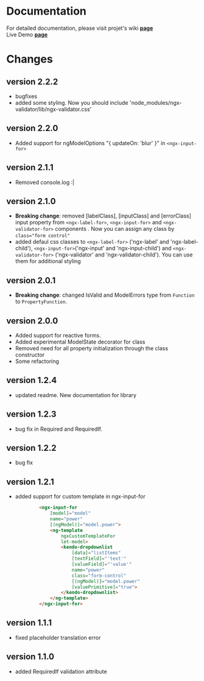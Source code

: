 # Documentation

For detailed documentation, please visit projet's wiki [**page**](https://github.com/SkeletonSkelettron/ngx-validator/wiki)  
Live Demo [**page**](https://stackblitz.com/edit/angular-bn9mfx)  
# Changes

## version 2.2.2

* bugfixes  
* added some styling. Now you should include 'node_modules/ngx-validator/lib/ngx-validator.css'

## version 2.2.0

* Added support for ngModelOptions "{ updateOn: 'blur' }" in `<ngx-input-for>`  

## version 2.1.1

* Removed console.log :|  

## version 2.1.0

* **Breaking change**: removed [labelClass], [inputClass] and [errorClass] input property from `<ngx-label-for>`, `<ngx-input-for>` and `<ngx-validator-for>` components . Now you can assign any class by `class="form control"`  
* added defaul css classes to `<ngx-label-for>` ('ngx-label' and 'ngx-label-child'), `<ngx-input-for>`('ngx-input' and 'ngx-input-child') and `<ngx-validator-for>` ('ngx-validator' and 'ngx-validator-child').  You can use them for additional styling  

## version 2.0.1

* **Breaking change**: changed IsValid and ModelErrors type from `Function` to `PropertyFunction`.

## version 2.0.0

* Added support for reactive forms.  
* Added experimental ModelState decorator for class  
* Removed need for all property initialization through the class constructor
* Some refactoring  

## version 1.2.4

* updated readme. New documentation for library

## version 1.2.3

* bug fix in Required and RequiredIf.

## version 1.2.2

* bug fix

## version 1.2.1

* added support for custom template in ngx-input-for

```html
            <ngx-input-for
                [model]="model"
                name="power"
                [(ngModel)]="model.power">
                <ng-template
                    ngxCustomTemplateFor
                    let-model>
                    <kendo-dropdownlist
                        [data]="listItems"
                        [textField]="'text'"
                        [valueField]="'value'"
                        name="power"
                        class="form-control"
                        [(ngModel)]="model.power"
                        [valuePrimitive]="true">
                    </kendo-dropdownlist>
                </ng-template>
            </ngx-input-for>
```

## version 1.1.1

* fixed placeholder translation error

## version 1.1.0

* added  RequiredIf validation attribute
